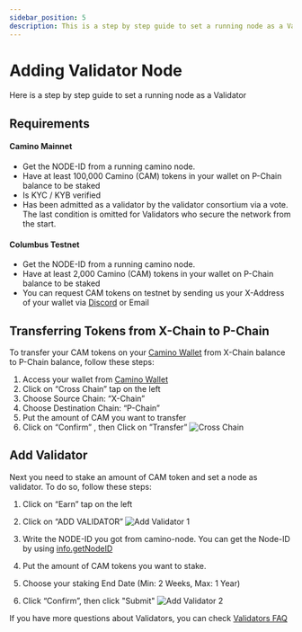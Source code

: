 ```yaml
---
sidebar_position: 5
description: This is a step by step guide to set a running node as a Validator
---
```


# Adding Validator Node

Here is a step by step guide to set a running node as a Validator

## Requirements

#### **Camino Mainnet**

- Get the NODE-ID from a running camino node.
- Have at least 100,000 Camino (CAM) tokens in your wallet on P-Chain balance to be staked
- Is KYC / KYB verified
- Has been admitted as a validator by the validator consortium via a vote. The last condition is omitted for Validators who secure the network from the start.

#### **Columbus Testnet**

- Get the NODE-ID from a running camino node.
- Have at least 2,000 Camino (CAM) tokens in your wallet on P-Chain balance to be staked
- You can request CAM tokens on testnet by sending us your X-Address of your wallet via [Discord](https://discord.gg/camino) or Email

## Transferring Tokens from X-Chain to P-Chain

To transfer your CAM tokens on your [Camino Wallet](https://wallet.camino.foundation) from X-Chain balance to P-Chain balance, follow these steps:

1. Access your wallet from [Camino Wallet](https://wallet.camino.foundation)
2. Click on “Cross Chain” tap on the left
3. Choose Source Chain: “X-Chain”
4. Choose Destination Chain: “P-Chain”
5. Put the amount of CAM you want to transfer
6. Click on “Confirm” , then Click on ”Transfer”
   ![Cross Chain](/img/validator/crosschain-steps.png)

## Add Validator

Next you need to stake an amount of CAM token and set a node as validator. To do so, follow these steps:

1. Click on “Earn” tap on the left
2. Click on “ADD VALIDATOR”
   ![Add Validator 1](/img/validator/add-validator-1.png)

3. Write the NODE-ID you got from camino-node. You can get the Node-ID by using [info.getNodeID](../../developer/apis/camino-node-apis/info.md#infogetnodeid)
4. Put the amount of CAM tokens you want to stake.
5. Choose your staking End Date (Min: 2 Weeks, Max: 1 Year)
6. Click “Confirm”, then click "Submit"
   ![Add Validator 2](/img/validator/add-validator-2.png)

If you have more questions about Validators, you can check [Validators FAQ](../../faq/validator.md)
